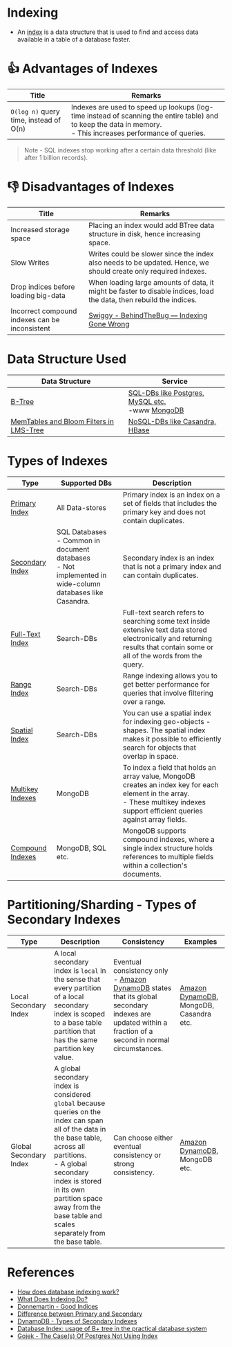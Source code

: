 # Indexing
- An [index](https://www.geeksforgeeks.org/indexing-in-databases-set-1/) is a data structure that is used to find and access data available in a table of a database faster.

# :+1: Advantages of Indexes

| Title                                  | Remarks                                                                                                                                                                            |
|----------------------------------------|------------------------------------------------------------------------------------------------------------------------------------------------------------------------------------|
| `O(log n)` query time, instead of O(n) | Indexes are used to speed up lookups (log-time instead of scanning the entire table) and to keep the data in memory. <br/>- This increases performance of queries.                 |

> Note - SQL indexes stop working after a certain data threshold (like after 1 billion records).

# :-1: Disadvantages of Indexes

| Title                                          | Remarks                                                                                                               |
|------------------------------------------------|-----------------------------------------------------------------------------------------------------------------------|
| Increased storage space                        | Placing an index would add BTree data structure in disk, hence increasing space.                                      |
| Slow Writes                                    | Writes could be slower since the index also needs to be updated. Hence, we should create only required indexes.       |
| Drop indices before loading big-data           | When loading large amounts of data, it might be faster to disable indices, load the data, then rebuild the indices.   |
| Incorrect compound indexes can be inconsistent | [Swiggy - BehindTheBug — Indexing Gone Wrong](https://bytes.swiggy.com/behindthebug-indexing-gone-wrong-6b4d682fd805) |

# Data Structure Used

| Data Structure                                           | Service                                                                                                                        |
|----------------------------------------------------------|--------------------------------------------------------------------------------------------------------------------------------|
| [B-Tree](BTree.md)                                       | [SQL-DBs like Postgres, MySQL etc.](../../../SQL-Databases/Readme.md)<br/>-www [MongoDB](../../../NoSQL-Databases/DocumentDB/MongoDB/Readme.md) |
| [MemTables and Bloom Filters in LMS-Tree](../LSMTree.md) | [NoSQL-DBs like Casandra, HBase](../../../NoSQL-Databases/Readme.md)                                                              |

# Types of Indexes

| Type                                                                                                          | Supported DBs                                                                                                  | Description                                                                                                                                                                           |
|---------------------------------------------------------------------------------------------------------------|----------------------------------------------------------------------------------------------------------------|---------------------------------------------------------------------------------------------------------------------------------------------------------------------------------------|
| [Primary Index](https://pediaa.com/what-is-the-difference-between-primary-and-secondary-index/)               | All Data-stores                                                                                                | Primary index is an index on a set of fields that includes the primary key and does not contain duplicates.                                                                           |
| [Secondary Index](https://pediaa.com/what-is-the-difference-between-primary-and-secondary-index/)             | SQL Databases<br/>- Common in document databases<br/>- Not implemented in wide-column databases like Casandra. | Secondary index is an index that is not a primary index and can contain duplicates.                                                                                                   |
| [Full-Text Index](https://www.mongodb.com/basics/full-text-search)                                            | Search-DBs                                                                                                     | Full-text search refers to searching some text inside extensive text data stored electronically and returning results that contain some or all of the words from the query.           |
| [Range Index](https://docs.pinot.apache.org/basics/indexing/range-index)                                      | Search-DBs                                                                                                     | Range indexing allows you to get better performance for queries that involve filtering over a range.                                                                                  |
| [Spatial Index](https://stackoverflow.com/questions/2256364/what-is-a-spatial-index-and-when-should-i-use-it) | Search-DBs                                                                                                     | You can use a spatial index for indexing geo-objects - shapes. The spatial index makes it possible to efficiently search for objects that overlap in space.                           |
| [Multikey Indexes](https://www.mongodb.com/docs/manual/core/index-multikey/)                                  | MongoDB                                                                                                        | To index a field that holds an array value, MongoDB creates an index key for each element in the array. <br/>- These multikey indexes support efficient queries against array fields. |
| [Compound Indexes](https://www.mongodb.com/docs/manual/core/index-compound/)                                  | MongoDB, SQL etc.                                                                                              | MongoDB supports compound indexes, where a single index structure holds references to multiple fields within a collection's documents.                                                |

# Partitioning/Sharding - Types of Secondary Indexes

| Type                   | Description                                                                                                                                                                                                                                                                           | Consistency                                                                                                                                                                                                                         | Examples                                                                                                        |
|------------------------|---------------------------------------------------------------------------------------------------------------------------------------------------------------------------------------------------------------------------------------------------------------------------------------|-------------------------------------------------------------------------------------------------------------------------------------------------------------------------------------------------------------------------------------|-----------------------------------------------------------------------------------------------------------------|
| Local Secondary Index  | A local secondary index is `local` in the sense that every partition of a local secondary index is scoped to a base table partition that has the same partition key value.                                                                                                             | Eventual consistency only<br/>- [Amazon DynamoDB](../../../../2_AWSServices/6_DatabaseServices/AmazonDynamoDB/Readme.md) states that its global secondary indexes are updated within a fraction of a second in normal circumstances. | [Amazon DynamoDB](../../../../2_AWSServices/6_DatabaseServices/AmazonDynamoDB/Readme.md), MongoDB, Casandra etc. |
| Global Secondary Index | A global secondary index is considered `global` because queries on the index can span all of the data in the base table, across all partitions.<br/>- A global secondary index is stored in its own partition space away from the base table and scales separately from the base table. | Can choose either eventual consistency or strong consistency.                                                                                                                                                                       | [Amazon DynamoDB](../../../../2_AWSServices/6_DatabaseServices/AmazonDynamoDB/Readme.md), MongoDB etc.           |

# References
- [How does database indexing work?](https://stackoverflow.com/questions/1108/how-does-database-indexing-work)
- [What Does Indexing Do?](https://chartio.com/learn/databases/how-does-indexing-work/)
- [Donnemartin - Good Indices](https://github.com/donnemartin/system-design-primer#use-good-indices)
- [Difference between Primary and Secondary](https://pediaa.com/what-is-the-difference-between-primary-and-secondary-index/)
- [DynamoDB - Types of Secondary Indexes](https://docs.aws.amazon.com/amazondynamodb/latest/developerguide/SecondaryIndexes.html)
- [Database Index: usage of B+ tree in the practical database system](https://www.callibrity.com/blog/database-index-usage-of-b-tree-in-the-practical-database-system)
- [Gojek - The Case(s) Of Postgres Not Using Index](https://www.gojek.io/blog/the-case-s-of-postgres-not-using-index)